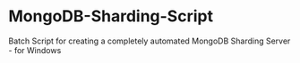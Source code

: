 # MongoDB-Sharding-Script
Batch Script for creating a completely automated MongoDB Sharding Server - for Windows
